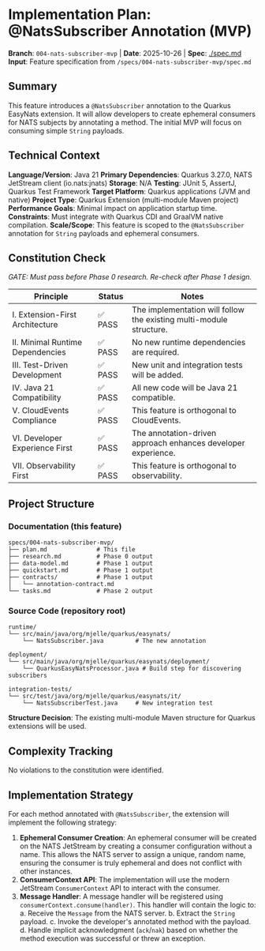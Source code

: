 # Implementation Plan: @NatsSubscriber Annotation (MVP)

**Branch**: `004-nats-subscriber-mvp` | **Date**: 2025-10-26 | **Spec**: [./spec.md](./spec.md)
**Input**: Feature specification from `/specs/004-nats-subscriber-mvp/spec.md`

## Summary

This feature introduces a `@NatsSubscriber` annotation to the Quarkus EasyNats extension. It will allow developers to create ephemeral consumers for NATS subjects by annotating a method. The initial MVP will focus on consuming simple `String` payloads.

## Technical Context

**Language/Version**: Java 21
**Primary Dependencies**: Quarkus 3.27.0, NATS JetStream client (io.nats:jnats)
**Storage**: N/A
**Testing**: JUnit 5, AssertJ, Quarkus Test Framework
**Target Platform**: Quarkus applications (JVM and native)
**Project Type**: Quarkus Extension (multi-module Maven project)
**Performance Goals**: Minimal impact on application startup time.
**Constraints**: Must integrate with Quarkus CDI and GraalVM native compilation.
**Scale/Scope**: This feature is scoped to the `@NatsSubscriber` annotation for `String` payloads and ephemeral consumers.

## Constitution Check

*GATE: Must pass before Phase 0 research. Re-check after Phase 1 design.*

| Principle | Status | Notes |
|---|---|---|
| I. Extension-First Architecture | ✅ PASS | The implementation will follow the existing multi-module structure. |
| II. Minimal Runtime Dependencies | ✅ PASS | No new runtime dependencies are required. |
| III. Test-Driven Development | ✅ PASS | New unit and integration tests will be added. |
| IV. Java 21 Compatibility | ✅ PASS | All new code will be Java 21 compatible. |
| V. CloudEvents Compliance | ✅ PASS | This feature is orthogonal to CloudEvents. |
| VI. Developer Experience First | ✅ PASS | The annotation-driven approach enhances developer experience. |
| VII. Observability First | ✅ PASS | This feature is orthogonal to observability. |

## Project Structure

### Documentation (this feature)

```text
specs/004-nats-subscriber-mvp/
├── plan.md              # This file
├── research.md          # Phase 0 output
├── data-model.md        # Phase 1 output
├── quickstart.md        # Phase 1 output
├── contracts/           # Phase 1 output
│   └── annotation-contract.md
└── tasks.md             # Phase 2 output
```

### Source Code (repository root)

```text
runtime/
└── src/main/java/org/mjelle/quarkus/easynats/
    └── NatsSubscriber.java         # The new annotation

deployment/
└── src/main/java/org/mjelle/quarkus/easynats/deployment/
    └── QuarkusEasyNatsProcessor.java # Build step for discovering subscribers

integration-tests/
└── src/test/java/org/mjelle/quarkus/easynats/it/
    └── NatsSubscriberTest.java     # New integration test
```

**Structure Decision**: The existing multi-module Maven structure for Quarkus extensions will be used.

## Complexity Tracking

No violations to the constitution were identified.

## Implementation Strategy

For each method annotated with `@NatsSubscriber`, the extension will implement the following strategy:

1.  **Ephemeral Consumer Creation**: An ephemeral consumer will be created on the NATS JetStream by creating a consumer configuration without a name. This allows the NATS server to assign a unique, random name, ensuring the consumer is truly ephemeral and does not conflict with other instances.
2.  **ConsumerContext API**: The implementation will use the modern JetStream `ConsumerContext` API to interact with the consumer.
3.  **Message Handler**: A message handler will be registered using `consumerContext.consume(handler)`. This handler will contain the logic to:
    a.  Receive the `Message` from the NATS server.
    b.  Extract the `String` payload.
    c.  Invoke the developer's annotated method with the payload.
    d.  Handle implicit acknowledgment (`ack`/`nak`) based on whether the method execution was successful or threw an exception.